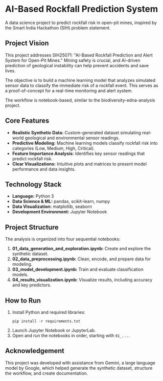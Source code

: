 # AI-Based Rockfall Prediction System

A data science project to predict rockfall risk in open-pit mines, inspired by the Smart India Hackathon (SIH) problem statement.

## Project Vision

This project addresses SIH25071: "AI-Based Rockfall Prediction and Alert System for Open-Pit Mines." Mining safety is crucial, and AI-driven prediction of geological instability can help prevent accidents and save lives.

The objective is to build a machine learning model that analyzes simulated sensor data to classify the immediate risk of a rockfall event. This serves as a proof-of-concept for a real-time monitoring and alert system.

The workflow is notebook-based, similar to the biodiversity-edna-analysis project.

## Core Features

- **Realistic Synthetic Data:** Custom-generated dataset simulating real-world geological and environmental sensor readings.
- **Predictive Modeling:** Machine learning models classify rockfall risk into categories (Low, Medium, High, Critical).
- **Feature Importance Analysis:** Identifies key sensor readings that predict rockfall risk.
- **Clear Visualizations:** Intuitive plots and matrices to present model performance and data insights.

## Technology Stack

- **Language:** Python 3
- **Data Science & ML:** pandas, scikit-learn, numpy
- **Data Visualization:** matplotlib, seaborn
- **Development Environment:** Jupyter Notebook

## Project Structure

The analysis is organized into four sequential notebooks:

1. **01_data_generation_and_exploration.ipynb:** Create and explore the synthetic dataset.
2. **02_data_preprocessing.ipynb:** Clean, encode, and prepare data for modeling.
3. **03_model_development.ipynb:** Train and evaluate classification models.
4. **04_results_visualization.ipynb:** Visualize results, including accuracy and key predictors.

## How to Run

1. Install Python and required libraries:  
     ```
     pip install -r requirements.txt
     ```
2. Launch Jupyter Notebook or JupyterLab.
3. Open and run the notebooks in order, starting with `01_...`.

## Acknowledgement

This project was developed with assistance from Gemini, a large language model by Google, which helped generate the synthetic dataset, structure the workflow, and create documentation.
